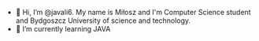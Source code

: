 - 👋 Hi, I’m @javali6. My name is Miłosz and I'm Computer Science student and Bydgoszcz University of science and technology.
- 🌱 I’m currently learning JAVA


<!---
javali6/javali6 is a ✨ special ✨ repository because its `README.md` (this file) appears on your GitHub profile.
You can click the Preview link to take a look at your changes.
--->
